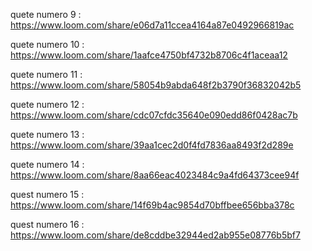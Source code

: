 quete numero 9 : https://www.loom.com/share/e06d7a11ccea4164a87e0492966819ac

quete numero 10 : https://www.loom.com/share/1aafce4750bf4732b8706c4f1aceaa12

quete numero 11 : https://www.loom.com/share/58054b9abda648f2b3790f36832042b5

quete numero 12 : https://www.loom.com/share/cdc07cfdc35640e090edd86f0428ac7b

quete numero 13 : https://www.loom.com/share/39aa1cec2d0f4fd7836aa8493f2d289e

quete numero 14 : https://www.loom.com/share/8aa66eac4023484c9a4fd64373cee94f

quest numero 15 : https://www.loom.com/share/14f69b4ac9854d70bffbee656bba378c

quest numero 16 : https://www.loom.com/share/de8cddbe32944ed2ab955e08776b5bf7